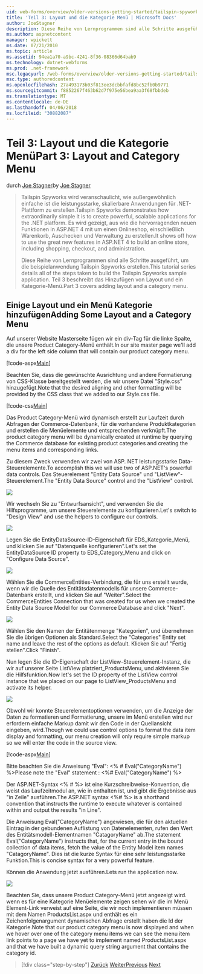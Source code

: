 ```yaml
---
uid: web-forms/overview/older-versions-getting-started/tailspin-spyworks/tailspin-spyworks-part-3
title: 'Teil 3: Layout und die Kategorie Menü | Microsoft Docs'
author: JoeStagner
description: Diese Reihe von Lernprogrammen sind alle Schritte ausgeführt, um die beispielanwendung Tailspin Spyworks erstellen. Teil 3 beschreibt das Hinzufügen von Layout und ein Kategorie-Menü.
ms.author: aspnetcontent
manager: wpickett
ms.date: 07/21/2010
ms.topic: article
ms.assetid: 94ea1a70-a9bc-4241-8f36-08366d64bab9
ms.technology: dotnet-webforms
ms.prod: .net-framework
msc.legacyurl: /web-forms/overview/older-versions-getting-started/tailspin-spyworks/tailspin-spyworks-part-3
msc.type: authoredcontent
ms.openlocfilehash: 27a493173b03f813ee3dcbbfafd8bc52fb0b9771
ms.sourcegitcommit: f8852267f463b62d7f975e56bea9aa3f68fbbdeb
ms.translationtype: MT
ms.contentlocale: de-DE
ms.lasthandoff: 04/06/2018
ms.locfileid: "30882087"
---
```

<a name="part-3-layout-and-category-menu"></a><span data-ttu-id="4e7ca-104">Teil 3: Layout und die Kategorie Menü</span><span class="sxs-lookup"><span data-stu-id="4e7ca-104">Part 3: Layout and Category Menu</span></span>
====================
<span data-ttu-id="4e7ca-105">durch [Joe Stagner](https://github.com/JoeStagner)</span><span class="sxs-lookup"><span data-stu-id="4e7ca-105">by [Joe Stagner](https://github.com/JoeStagner)</span></span>

> <span data-ttu-id="4e7ca-106">Tailspin Spyworks wird veranschaulicht, wie außergewöhnlich einfache ist die leistungsstarke, skalierbare Anwendungen für .NET-Plattform zu erstellen.</span><span class="sxs-lookup"><span data-stu-id="4e7ca-106">Tailspin Spyworks demonstrates how extraordinarily simple it is to create powerful, scalable applications for the .NET platform.</span></span> <span data-ttu-id="4e7ca-107">Es wird gezeigt, aus wie die hervorragenden neuen Funktionen in ASP.NET 4 mit um einen Onlineshop, einschließlich Warenkorb, Auschecken und Verwaltung zu erstellen.</span><span class="sxs-lookup"><span data-stu-id="4e7ca-107">It shows off how to use the great new features in ASP.NET 4 to build an online store, including shopping, checkout, and administration.</span></span>
> 
> <span data-ttu-id="4e7ca-108">Diese Reihe von Lernprogrammen sind alle Schritte ausgeführt, um die beispielanwendung Tailspin Spyworks erstellen.</span><span class="sxs-lookup"><span data-stu-id="4e7ca-108">This tutorial series details all of the steps taken to build the Tailspin Spyworks sample application.</span></span> <span data-ttu-id="4e7ca-109">Teil 3 beschreibt das Hinzufügen von Layout und ein Kategorie-Menü.</span><span class="sxs-lookup"><span data-stu-id="4e7ca-109">Part 3 covers adding layout and a category menu.</span></span>


## <a id="_Toc260221669"></a>  <span data-ttu-id="4e7ca-110">Einige Layout und ein Menü Kategorie hinzufügen</span><span class="sxs-lookup"><span data-stu-id="4e7ca-110">Adding Some Layout and a Category Menu</span></span>

<span data-ttu-id="4e7ca-111">Auf unserer Website Masterseite fügen wir ein div-Tag für die linke Spalte, die unsere Product Category-Menü enthält.</span><span class="sxs-lookup"><span data-stu-id="4e7ca-111">In our site master page we'll add a div for the left side column that will contain our product category menu.</span></span>

[!code-aspx[Main](tailspin-spyworks-part-3/samples/sample1.aspx)]

<span data-ttu-id="4e7ca-112">Beachten Sie, dass die gewünschte Ausrichtung und andere Formatierung von CSS-Klasse bereitgestellt werden, die wir unsere Datei "Style.css" hinzugefügt.</span><span class="sxs-lookup"><span data-stu-id="4e7ca-112">Note that the desired aligning and other formatting will be provided by the CSS class that we added to our Style.css file.</span></span>

[!code-css[Main](tailspin-spyworks-part-3/samples/sample2.css)]

<span data-ttu-id="4e7ca-113">Das Product Category-Menü wird dynamisch erstellt zur Laufzeit durch Abfragen der Commerce-Datenbank, für die vorhandene Produktkategorien und erstellen die Menüelemente und entsprechenden verknüpft.</span><span class="sxs-lookup"><span data-stu-id="4e7ca-113">The product category menu will be dynamically created at runtime by querying the Commerce database for existing product categories and creating the menu items and corresponding links.</span></span>

<span data-ttu-id="4e7ca-114">Zu diesem Zweck verwenden wir zwei von ASP. NET leistungsstarke Data-Steuerelemente.</span><span class="sxs-lookup"><span data-stu-id="4e7ca-114">To accomplish this we will use two of ASP.NET's powerful data controls.</span></span> <span data-ttu-id="4e7ca-115">Das Steuerelement "Entity Data Source" und "ListView"-Steuerelement.</span><span class="sxs-lookup"><span data-stu-id="4e7ca-115">The "Entity Data Source" control and the "ListView" control.</span></span>

![](tailspin-spyworks-part-3/_static/image1.jpg)

<span data-ttu-id="4e7ca-116">Wir wechseln Sie zu "Entwurfsansicht", und verwenden Sie die Hilfsprogramme, um unsere Steuerelemente zu konfigurieren.</span><span class="sxs-lookup"><span data-stu-id="4e7ca-116">Let's switch to "Design View" and use the helpers to configure our controls.</span></span>

![](tailspin-spyworks-part-3/_static/image2.jpg)

<span data-ttu-id="4e7ca-117">Legen Sie die EntityDataSource-ID-Eigenschaft für EDS\_Kategorie\_Menü, und klicken Sie auf "Datenquelle konfigurieren".</span><span class="sxs-lookup"><span data-stu-id="4e7ca-117">Let's set the EntityDataSource ID property to EDS\_Category\_Menu and click on "Configure Data Source".</span></span>

![](tailspin-spyworks-part-3/_static/image3.jpg)

<span data-ttu-id="4e7ca-118">Wählen Sie die CommerceEntities-Verbindung, die für uns erstellt wurde, wenn wir die Quelle des Entitätsdatenmodells für unsere Commerce-Datenbank erstellt, und klicken Sie auf "Weiter".</span><span class="sxs-lookup"><span data-stu-id="4e7ca-118">Select the CommerceEntities Connection that was created for us when we created the Entity Data Source Model for our Commerce Database and click "Next".</span></span>

![](tailspin-spyworks-part-3/_static/image4.jpg)

<span data-ttu-id="4e7ca-119">Wählen Sie den Namen der Entitätenmenge "Kategorien", und übernehmen Sie die übrigen Optionen als Standard.</span><span class="sxs-lookup"><span data-stu-id="4e7ca-119">Select the "Categories" Entity set name and leave the rest of the options as default.</span></span> <span data-ttu-id="4e7ca-120">Klicken Sie auf "Fertig stellen".</span><span class="sxs-lookup"><span data-stu-id="4e7ca-120">Click "Finish".</span></span>

<span data-ttu-id="4e7ca-121">Nun legen Sie die ID-Eigenschaft der ListView-Steuerelement-Instanz, die wir auf unserer Seite ListView platziert\_ProductsMenu, und aktivieren Sie die Hilfsfunktion.</span><span class="sxs-lookup"><span data-stu-id="4e7ca-121">Now let's set the ID property of the ListView control instance that we placed on our page to ListView\_ProductsMenu and activate its helper.</span></span>

![](tailspin-spyworks-part-3/_static/image5.jpg)

<span data-ttu-id="4e7ca-122">Obwohl wir konnte Steuerelementoptionen verwenden, um die Anzeige der Daten zu formatieren und Formatierung, unsere im Menü erstellen wird nur erfordern einfache Markup damit wir den Code in der Quellansicht eingeben, wird.</span><span class="sxs-lookup"><span data-stu-id="4e7ca-122">Though we could use control options to format the data item display and formatting, our menu creation will only require simple markup so we will enter the code in the source view.</span></span>

[!code-aspx[Main](tailspin-spyworks-part-3/samples/sample3.aspx)]

<span data-ttu-id="4e7ca-123">Bitte beachten Sie die Anweisung "Eval": &lt;% # Eval("CategoryName") %&gt;</span><span class="sxs-lookup"><span data-stu-id="4e7ca-123">Please note the "Eval" statement : &lt;%# Eval("CategoryName") %&gt;</span></span>

<span data-ttu-id="4e7ca-124">Der ASP.NET-Syntax &lt;% # %&gt; ist eine Kurzschreibweise-Konvention, die weist das Laufzeitmodul an, wie in enthalten ist, und gibt die Ergebnisse aus "in Zeile" ausführen.</span><span class="sxs-lookup"><span data-stu-id="4e7ca-124">The ASP.NET syntax &lt;%# %&gt; is a shorthand convention that instructs the runtime to execute whatever is contained within and output the results "in Line".</span></span>

<span data-ttu-id="4e7ca-125">Die Anweisung Eval("CategoryName") angewiesen, die für den aktuellen Eintrag in der gebundenen Auflistung von Datenelementen, rufen den Wert des Entitätsmodell-Elementnamen "CatagoryName" ab.</span><span class="sxs-lookup"><span data-stu-id="4e7ca-125">The statement Eval("CategoryName") instructs that, for the current entry in the bound collection of data items, fetch the value of the Entity Model item names "CatagoryName".</span></span> <span data-ttu-id="4e7ca-126">Dies ist die kurze Syntax für eine sehr leistungsstarke Funktion.</span><span class="sxs-lookup"><span data-stu-id="4e7ca-126">This is concise syntax for a very powerful feature.</span></span>

<span data-ttu-id="4e7ca-127">Können die Anwendung jetzt ausführen.</span><span class="sxs-lookup"><span data-stu-id="4e7ca-127">Lets run the application now.</span></span>

![](tailspin-spyworks-part-3/_static/image6.jpg)

<span data-ttu-id="4e7ca-128">Beachten Sie, dass unsere Product Category-Menü jetzt angezeigt wird. wenn es für eine Kategorie Menüelemente zeigen sehen wir die im Menü Element-Link verweist auf eine Seite, die wir noch implementieren müssen mit dem Namen ProductsList.aspx und enthält es ein Zeichenfolgenargument dynamischen Abfrage erstellt haben die  Id der Kategorie.</span><span class="sxs-lookup"><span data-stu-id="4e7ca-128">Note that our product category menu is now displayed and when we hover over one of the category menu items we can see the menu item link points to a page we have yet to implement named ProductsList.aspx and that we have built a dynamic query string argument that contains the category id.</span></span>

> [!div class="step-by-step"]
> <span data-ttu-id="4e7ca-129">[Zurück](tailspin-spyworks-part-2.md)
> [Weiter](tailspin-spyworks-part-4.md)</span><span class="sxs-lookup"><span data-stu-id="4e7ca-129">[Previous](tailspin-spyworks-part-2.md)
[Next](tailspin-spyworks-part-4.md)</span></span>
